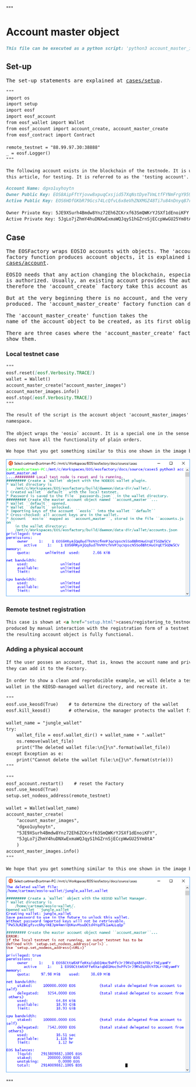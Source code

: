 """
# Account master object

```md
This file can be executed as a python script: 'python3 account_master_images.md'.
```

## Set-up

<pre>
The set-up statements are explained at <a href="setup.html">cases/setup</a>.
</pre>
```md
"""
import os
import setup
import eosf
import eosf_account
from eosf_wallet import Wallet
from eosf_account import account_create, account_master_create
from eosf_contract import Contract

remote_testnet = "88.99.97.30:38888"
_ = eosf.Logger()
"""
```

```md
The following account exists in the blockchain of the testnode. It is used, in
this article, for testing. It is referred to as the 'testing account'.
```

```md
Account Name: dgxo1uyhoytn
Owner Public Key: EOS8AipFftYjovw8xpuqCxsjid57XqNstDyeTVmLtfFYNmFrgY959
Active Public Key: EOS6HDfGKbR79Gcs74LcQfvL6x8eVhZNXMGZ48Ti7u84nDnyq87rv

Owner Private Key: 5JE9XSurh4Bmdw8Ynz72Eh6ZCKrxf63SmQWKrYJSXf1dEnoiKFY
Active Private Key: 5JgLo7jZhmY4huDNXwExmaWQJqyS1hGZrnSjECcpWwGU25Ym8tA 
```


## Case

<pre>
The EOSFactory wraps EOSIO accounts with objects. The 'account_create` 
factory function produces account objects, it is explained in the article 
<a href="account.html">cases/account</a>.

EOSIO needs that any action changing the blockchain, especially account creation 
is authorized. Usually, an existing account provides the authorization, and
therefore the 'account_create` factory take this account as its second argument.

But at the very beginning there is no account, and the very first one has to be
produced. The 'account_master_create' factory function can do this.

The 'account_master_create' function takes the 
name of the account object to be created, as its first obligatory argument.

There are three cases where the 'account_master_create' factory can do. We will
show them. 
</pre>

### Local testnet case

```md
"""
eosf.reset([eosf.Verbosity.TRACE])
wallet = Wallet()
account_master_create("account_master_images")
account_master_images.info()
eosf.stop([eosf.Verbosity.TRACE])
"""
```

```md
The result of the script is the account object 'account_master_images' in the global
namespace.

The object wraps the 'eosio` account. It is a special one in the sense that it 
does not have all the functionality of plain orders.
```

```md
We hope that you get something similar to this one shown in the image below.
```
<img src="account_master_images/account_master_eosio.png" 
    onerror="this.src='../../../source/cases/account_master_images/account_master_eosio.png'"   
    alt="local testnet account master" width="720px"/>

### Remote testnet registration

```md
This case is shown at <a href="setup.html">cases/registering_to_testnode</a>. There the account object is 
produced by manual interaction with the registration form of a testnet. There 
the resulting account object is fully functional.
```

### Adding a physical account

```md
If the user posses an account, that is, knows the account name and private keys,
they can add it to the Factory.

In order to show a clean and reproducible example, we will delete a testing 
wallet in the KEOSD-managed wallet directory, and recreate it.
```

```md
"""
eosf.use_keosd(True)    # to determine the directory of the wallet
eosf.kill_keosd()       # otherwise, the manager protects the wallet file

wallet_name = "jungle_wallet"
try:
    wallet_file = eosf.wallet_dir() + wallet_name + ".wallet"
    os.remove(wallet_file)
    print("The deleted wallet file:\n{}\n".format(wallet_file))
except Exception as e:
    print("Cannot delete the wallet file:\n{}\n".format(str(e)))
"""
```

```md
"""
eosf_account.restart()    # reset the Factory
eosf.use_keosd(True)
setup.set_nodeos_address(remote_testnet)

wallet = Wallet(wallet_name)
account_master_create(
    "account_master_images",
    "dgxo1uyhoytn",
    "5JE9XSurh4Bmdw8Ynz72Eh6ZCKrxf63SmQWKrYJSXf1dEnoiKFY",
    "5JgLo7jZhmY4huDNXwExmaWQJqyS1hGZrnSjECcpWwGU25Ym8tA"
    )
account_master_images.info()
"""
```

```md
We hope that you get something similar to this one shown in the image below.
```
<img src="account_master_images/account_master_add.png" 
    onerror="this.src='../../../source/cases/account_master_images/account_master_add.png'"   
    alt="local testnet account master" width="720px"/>

"""